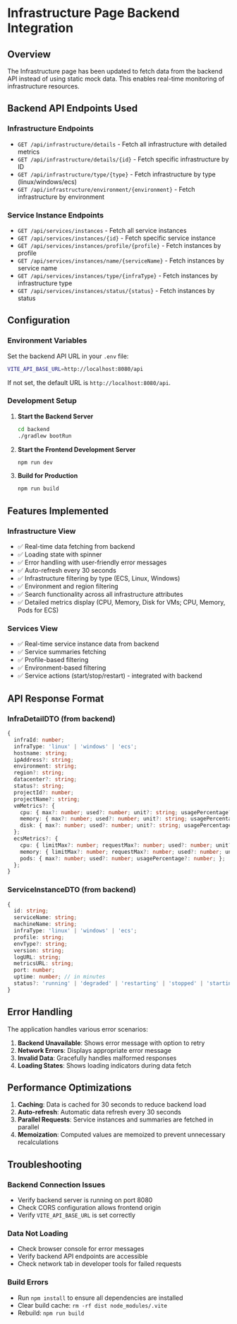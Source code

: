 # Infrastructure Page Backend Integration

## Overview
The Infrastructure page has been updated to fetch data from the backend API instead of using static mock data. This enables real-time monitoring of infrastructure resources.

## Backend API Endpoints Used

### Infrastructure Endpoints
- `GET /api/infrastructure/details` - Fetch all infrastructure with detailed metrics
- `GET /api/infrastructure/details/{id}` - Fetch specific infrastructure by ID
- `GET /api/infrastructure/type/{type}` - Fetch infrastructure by type (linux/windows/ecs)
- `GET /api/infrastructure/environment/{environment}` - Fetch infrastructure by environment

### Service Instance Endpoints
- `GET /api/services/instances` - Fetch all service instances
- `GET /api/services/instances/{id}` - Fetch specific service instance
- `GET /api/services/instances/profile/{profile}` - Fetch instances by profile
- `GET /api/services/instances/name/{serviceName}` - Fetch instances by service name
- `GET /api/services/instances/type/{infraType}` - Fetch instances by infrastructure type
- `GET /api/services/instances/status/{status}` - Fetch instances by status

## Configuration

### Environment Variables
Set the backend API URL in your `.env` file:

```bash
VITE_API_BASE_URL=http://localhost:8080/api
```

If not set, the default URL is `http://localhost:8080/api`.

### Development Setup

1. **Start the Backend Server**
   ```bash
   cd backend
   ./gradlew bootRun
   ```

2. **Start the Frontend Development Server**
   ```bash
   npm run dev
   ```

3. **Build for Production**
   ```bash
   npm run build
   ```

## Features Implemented

### Infrastructure View
- ✅ Real-time data fetching from backend
- ✅ Loading state with spinner
- ✅ Error handling with user-friendly error messages
- ✅ Auto-refresh every 30 seconds
- ✅ Infrastructure filtering by type (ECS, Linux, Windows)
- ✅ Environment and region filtering
- ✅ Search functionality across all infrastructure attributes
- ✅ Detailed metrics display (CPU, Memory, Disk for VMs; CPU, Memory, Pods for ECS)

### Services View
- ✅ Real-time service instance data from backend
- ✅ Service summaries fetching
- ✅ Profile-based filtering
- ✅ Environment-based filtering
- ✅ Service actions (start/stop/restart) - integrated with backend

## API Response Format

### InfraDetailDTO (from backend)
```typescript
{
  infraId: number;
  infraType: 'linux' | 'windows' | 'ecs';
  hostname: string;
  ipAddress?: string;
  environment: string;
  region?: string;
  datacenter?: string;
  status?: string;
  projectId?: number;
  projectName?: string;
  vmMetrics?: {
    cpu: { max?: number; used?: number; unit?: string; usagePercentage?: number; };
    memory: { max?: number; used?: number; unit?: string; usagePercentage?: number; };
    disk: { max?: number; used?: number; unit?: string; usagePercentage?: number; };
  };
  ecsMetrics?: {
    cpu: { limitMax?: number; requestMax?: number; used?: number; unit?: string; usagePercentage?: number; };
    memory: { limitMax?: number; requestMax?: number; used?: number; unit?: string; usagePercentage?: number; };
    pods: { max?: number; used?: number; usagePercentage?: number; };
  };
}
```

### ServiceInstanceDTO (from backend)
```typescript
{
  id: string;
  serviceName: string;
  machineName: string;
  infraType: 'linux' | 'windows' | 'ecs';
  profile: string;
  envType?: string;
  version: string;
  logURL: string;
  metricsURL: string;
  port: number;
  uptime: number; // in minutes
  status?: 'running' | 'degraded' | 'restarting' | 'stopped' | 'starting' | 'stopping';
}
```

## Error Handling

The application handles various error scenarios:

1. **Backend Unavailable**: Shows error message with option to retry
2. **Network Errors**: Displays appropriate error message
3. **Invalid Data**: Gracefully handles malformed responses
4. **Loading States**: Shows loading indicators during data fetch

## Performance Optimizations

1. **Caching**: Data is cached for 30 seconds to reduce backend load
2. **Auto-refresh**: Automatic data refresh every 30 seconds
3. **Parallel Requests**: Service instances and summaries are fetched in parallel
4. **Memoization**: Computed values are memoized to prevent unnecessary recalculations

## Troubleshooting

### Backend Connection Issues
- Verify backend server is running on port 8080
- Check CORS configuration allows frontend origin
- Verify `VITE_API_BASE_URL` is set correctly

### Data Not Loading
- Check browser console for error messages
- Verify backend API endpoints are accessible
- Check network tab in developer tools for failed requests

### Build Errors
- Run `npm install` to ensure all dependencies are installed
- Clear build cache: `rm -rf dist node_modules/.vite`
- Rebuild: `npm run build`
